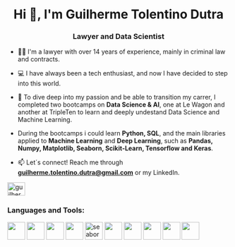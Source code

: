<h1 align="center">Hi 👋, I'm Guilherme Tolentino Dutra</h1>
<h3 align="center"> Lawyer and Data Scientist</h3>


- 👨‍💻 I'm a lawyer with over 14 years of experience, mainly in criminal law and contracts. 

- 💻 I have always been a tech enthusiast, and now I have decided to step into this world.

- 🚀 To dive deep into my passion and be able to transition my carrer, I completed two bootcamps on **Data Science & AI**, one at Le Wagon and another at TripleTen to learn and deeply undestand Data Science and Machine Learning.
- During the bootcamps i could learn **Python, SQL**, and the main libraries applied to **Machine Learning** and **Deep Learning**, such as **Pandas, Numpy, Matplotlib, Seaborn, Scikit-Learn, Tensorflow and Keras**.

- 📫 Let´s connect! Reach me through **guilherme.tolentino.dutra@gmail.com** or my LinkedIn.

<p align="left">
<a href="https://linkedin.com/in/guilhermetolentinodutra" target="blank"><img align="center" src="https://raw.githubusercontent.com/rahuldkjain/github-profile-readme-generator/master/src/images/icons/Social/linked-in-alt.svg" alt="guilhermetolentinodutra" height="30" width="40" /></a>
</p>

<h3 align="left">Languages and Tools:</h3>
<!--- <p align="left"> <img src="https://raw.githubusercontent.com/devicons/devicon/master/icons/python/python-original.svg" alt="python" width="40" height="40"/> <img src="https://cdn.jsdelivr.net/gh/devicons/devicon@latest/icons/numpy/numpy-original.svg" width="40" height="40"/> <img src="https://raw.githubusercontent.com/devicons/devicon/2ae2a900d2f041da66e950e4d48052658d850630/icons/pandas/pandas-original.svg" alt="pandas" width="40" height="40"/> <img src="https://www.vectorlogo.zone/logos/git-scm/git-scm-icon.svg" alt="git" width="40" height="40"/> </a> <a href="https://www.microsoft.com/en-us/sql-server" target="_blank" rel="noreferrer"> <img src="https://www.svgrepo.com/show/303229/microsoft-sql-server-logo.svg" alt="mssql" width="40" height="40"/> </a> <a href="https://pandas.pydata.org/" target="_blank" rel="noreferrer"></a> <a href="https://www.python.org" target="_blank" rel="noreferrer">  </a> <a href="https://scikit-learn.org/" target="_blank" rel="noreferrer"> <img src="https://upload.wikimedia.org/wikipedia/commons/0/05/Scikit_learn_logo_small.svg" alt="scikit_learn" width="40" height="40"/> </a> <a href="https://seaborn.pydata.org/" target="_blank" rel="noreferrer"> <img src="https://seaborn.pydata.org/_images/logo-mark-lightbg.svg" alt="seaborn" width="40" height="40"/> </a> <a href="https://www.tensorflow.org" target="_blank" rel="noreferrer"> <img src="https://www.vectorlogo.zone/logos/tensorflow/tensorflow-icon.svg" alt="tensorflow" width="40" height="40"/> <img src="https://cdn.jsdelivr.net/gh/devicons/devicon@latest/icons/matplotlib/matplotlib-original.svg" width="40" height="40"/>  <a href="https://cloud.google.com" target="_blank" rel="noreferrer"> <img src="https://www.vectorlogo.zone/logos/google_cloud/google_cloud-icon.svg" alt="gcp" width="40" height="40"/> <a href="https://git-scm.com/" target="_blank" rel="noreferrer"></a> --->
<p align="left">
            <img src="https://cdn.jsdelivr.net/gh/devicons/devicon@latest/icons/python/python-original.svg" width="40" height="40"/>
            <img src="https://cdn.jsdelivr.net/gh/devicons/devicon@latest/icons/numpy/numpy-original.svg" width="40" height="40"/>
            <img src="https://cdn.jsdelivr.net/gh/devicons/devicon@latest/icons/pandas/pandas-original.svg" width="40" height="40" />
            <img src="https://cdn.jsdelivr.net/gh/devicons/devicon@latest/icons/matplotlib/matplotlib-original.svg" width="40" height="40" />
            <img src="https://seaborn.pydata.org/_images/logo-mark-lightbg.svg" alt="seaborn" width="40" height="40"/> 
            <img src="https://cdn.jsdelivr.net/gh/devicons/devicon@latest/icons/scikitlearn/scikitlearn-original.svg" width="40" height="40" />
            <img src="https://cdn.jsdelivr.net/gh/devicons/devicon@latest/icons/tensorflow/tensorflow-original.svg" width="40" height="40"/>
            <img src="https://cdn.jsdelivr.net/gh/devicons/devicon@latest/icons/sqlite/sqlite-original.svg" width="40" height="40"/>
            <img src="https://cdn.jsdelivr.net/gh/devicons/devicon@latest/icons/git/git-original.svg" width="40" height="40" />
            <img src="https://cdn.jsdelivr.net/gh/devicons/devicon@latest/icons/googlecloud/googlecloud-original.svg" width="40" height="40"/>
</p>
          
          
          
          
          
          
          
          
            
